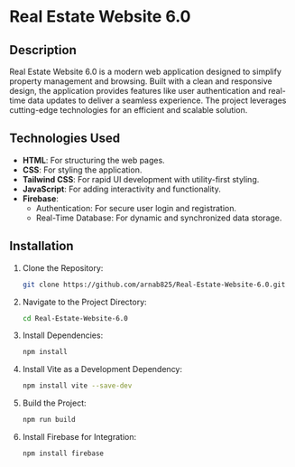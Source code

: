 # Real Estate Website 6.0

## Description
Real Estate Website 6.0 is a modern web application designed to simplify property management and browsing. Built with a clean and responsive design, the application provides features like user authentication and real-time data updates to deliver a seamless experience. The project leverages cutting-edge technologies for an efficient and scalable solution.

## Technologies Used
- **HTML**: For structuring the web pages.
- **CSS**: For styling the application.
- **Tailwind CSS**: For rapid UI development with utility-first styling.
- **JavaScript**: For adding interactivity and functionality.
- **Firebase**:
  - Authentication: For secure user login and registration.
  - Real-Time Database: For dynamic and synchronized data storage.




## Installation

1. Clone the Repository:  
   ```bash
   git clone https://github.com/arnab825/Real-Estate-Website-6.0.git
   ```

2. Navigate to the Project Directory:  
   ```bash
   cd Real-Estate-Website-6.0
   ```

3. Install Dependencies:  
   ```bash
   npm install
   ```

4. Install Vite as a Development Dependency:  
   ```bash
   npm install vite --save-dev
   ```

5. Build the Project:  
   ```bash
   npm run build
   ```

6. Install Firebase for Integration:  
   ```bash
   npm install firebase
   
